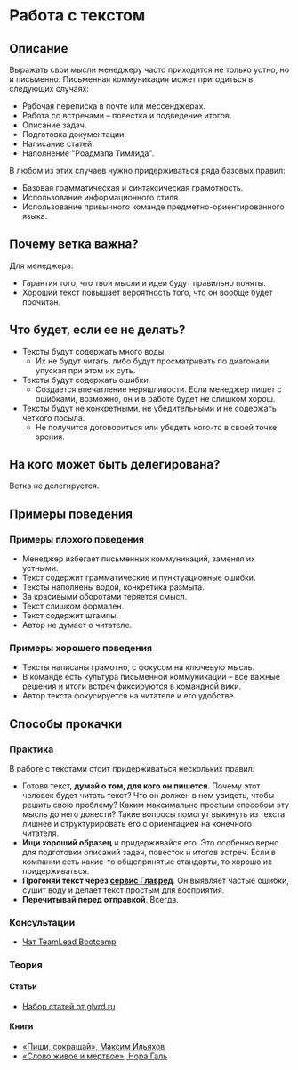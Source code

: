 # Работа с текстом
## Описание
Выражать свои мысли менеджеру часто приходится не только устно, но и письменно. Письменная коммуникация может пригодиться в следующих случаях:
- Рабочая переписка в почте или мессенджерах.
- Работа со встречами – повестка и подведение итогов.
- Описание задач.
- Подготовка документации.
- Написание статей.
- Наполнение "Роадмапа Тимлида".

В любом из этих случаев нужно придерживаться ряда базовых правил:
- Базовая грамматическая и синтаксическая грамотность.
- Использование информационного стиля.
- Использование привычного команде предметно-ориентированного языка.

## Почему ветка важна?
Для менеджера:
- Гарантия того, что твои мысли и идеи будут правильно поняты.
- Хороший текст повышает вероятность того, что он вообще будет прочитан.

## Что будет, если ее не делать?
- Тексты будут содержать много воды.
    - Их не будут читать, либо будут просматривать по диагонали, упуская при этом их суть.
- Тексты будут содержать ошибки.
    - Создается впечатление неряшливости. Если менеджер пишет с ошибками, возможно, он и в работе будет не слишком хорош.
- Тексты будут не конкретными, не убедительными и не содержать четкого посыла.
    - Не получится договориться или убедить кого-то в своей точке зрения.

## На кого может быть делегирована?
Ветка не делегируется.

## Примеры поведения
### Примеры плохого поведения
- Менеджер избегает письменных коммуникаций, заменяя их устными.
- Текст содержит грамматические и пунктуационные ошибки.
- Тексты наполнены водой, конкретика размыта.
- За красивыми оборотами теряется смысл.
- Текст слишком формален.
- Текст содержит штампы.
- Автор не думает о читателе.

### Примеры хорошего поведения
- Тексты написаны грамотно, с фокусом на ключевую мысль.
- В команде есть культура письменной коммуникации – все важные решения и итоги встреч фиксируются в командной вики.
- Автор текста фокусируется на читателе и его удобстве.

## Способы прокачки
### Практика
В работе с текстами стоит придерживаться нескольких правил:
- Готовя текст, **думай о том, для кого он пишется**. Почему этот человек будет читать текст? Что он должен в нем увидеть, чтобы решить свою проблему? Каким максимально простым способом эту мысль до него донести? Такие вопросы помогут выкинуть из текста лишнее и структурировать его с ориентацией на конечного читателя.
- **Ищи хороший образец** и придерживайся его. Это особенно верно для подготовки описаний задач, повесток и итогов встреч. Если в компании есть какие-то общепринятые стандарты, то хорошо их придерживаться.
- **Прогоняй текст через [сервис Главред](https://glvrd.ru/)**. Он выявляет частые ошибки, сушит воду и делает текст простым для восприятия.
- **Перечитывай перед отправкой**. Всегда.

### Консультации
- [Чат TeamLead Bootcamp](https://t.me/teamlead_bootcamp)

### Теория
#### Статьи
- [Набор статей от glvrd.ru](https://soviet.glvrd.ru/)

#### Книги
- [«Пиши, сокращай», Максим Ильяхов](https://book.glvrd.ru/)
- [«Слово живое и мертвое», Нора Галь](https://www.goodreads.com/book/show/3327751)
